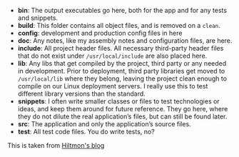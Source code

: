 * **bin**: The output executables go here, both for the app and for any tests and
snippets.
* **build**: This folder contains all object files, and is removed on a `clean`.
* **config**: development and production config files in here
* **doc**: Any notes, like my assembly notes and configuration files, are here.
* **include**: All project header files. All necessary third-party header files that
do not exist under `/usr/local/include` are also placed here.
* **lib**: Any libs that get compiled by the project, third party or any needed in
development. Prior to deployment, third party libraries get moved to
`/usr/local/lib` where they belong, leaving the project clean enough to compile
on our Linux deployment servers. I really use this to test different library
versions than the standard.
* **snippets**: I often write smaller classes or files to test technologies or
ideas, and keep them around for future reference. They go here, where they do
not dilute the real application’s files, but can still be found later.
* **src**: The application and only the application’s source files.
* **test**: All test code files. You do write tests, no?  

This is taken from [Hiltmon's blog](https://hiltmon.com/blog/2013/07/03/a-simple-c-plus-plus-project-structure/)

